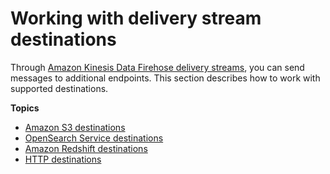# Working with delivery stream destinations<a name="firehose-working-with-destinations"></a>

Through [Amazon Kinesis Data Firehose delivery streams](sns-firehose-as-subscriber.md), you can send messages to additional endpoints\. This section describes how to work with supported destinations\.

**Topics**
+ [Amazon S3 destinations](firehose-s3-destinations.md)
+ [OpenSearch Service destinations](firehose-elasticsearch-destinations.md)
+ [Amazon Redshift destinations](firehose-redshift-destinations.md)
+ [HTTP destinations](firehose-http-destinations.md)